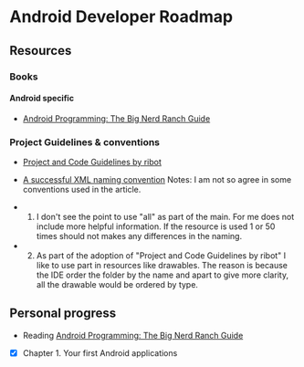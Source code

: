 # Android Developer Roadmap

## Resources 

### Books

#### Android specific

- [Android Programming: The Big Nerd Ranch Guide](https://www.bignerdranch.com/books/android-programming/)

### Project Guidelines & conventions

- [Project and Code Guidelines by ribot](https://github.com/ribot/android-guidelines/blob/master/project_and_code_guidelines.md)

- [A successful XML naming convention](https://jeroenmols.com/blog/2016/03/07/resourcenaming/)
Notes: I am not so agree in some conventions used in the article.
- 1. I don't see the point to use "all" as part of the main. For
me does not include more helpful  information. If the resource
is used 1 or 50 times should not makes any differences in the naming.
- 2. As part of the adoption of "Project and Code Guidelines by ribot"
I like to use <WHAT> part in resources like drawables. The reason is
because the IDE order the folder by the name and apart to give more
clarity, all the drawable would be ordered by type.


## Personal progress

- Reading [Android Programming: The Big Nerd Ranch Guide](https://www.bignerdranch.com/books/android-programming/)

- [x] Chapter 1. Your first Android applications

